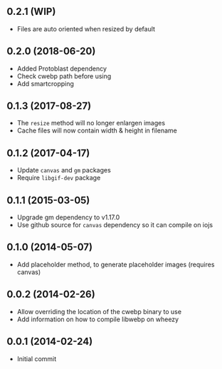 ## 0.2.1 (WIP)

* Files are auto oriented when resized by default

## 0.2.0 (2018-06-20)

* Added Protoblast dependency
* Check cwebp path before using
* Add smartcropping

## 0.1.3 (2017-08-27)

* The `resize` method will no longer enlargen images
* Cache files will now contain width & height in filename

## 0.1.2 (2017-04-17)

* Update `canvas` and `gm` packages
* Require `libgif-dev` package

## 0.1.1 (2015-03-05)

* Upgrade gm dependency to v1.17.0
* Use github source for `canvas` dependency so it can compile on iojs

## 0.1.0 (2014-05-07)

* Add placeholder method, to generate placeholder images (requires canvas)

## 0.0.2 (2014-02-26)

* Allow overriding the location of the cwebp binary to use
* Add information on how to compile libwebp on wheezy

## 0.0.1 (2014-02-24)

* Initial commit